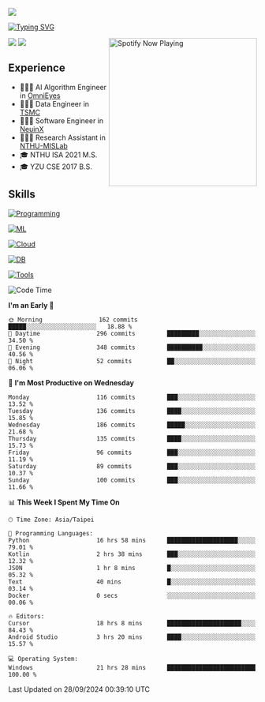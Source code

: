 ![](https://komarev.com/ghpvc/?username=peter0512lee&color=ff69b4)

[![Typing SVG](https://readme-typing-svg.herokuapp.com?color=F742BA&size=20&lines=Hi!+I'm+JYL)](https://git.io/typing-svg)

[<img src="https://spotify-now-playing.peter0512lee.vercel.app/api/spotify-playing" alt="Spotify Now Playing" width="300" align="right" />](https://open.spotify.com/user/21iyoswqgnkoe7peuesmqnhgy)

![](https://leetcard.jacoblin.cool/peter0512lee?theme=dark)
![](https://github-readme-activity-graph.vercel.app/graph?username=peter0512lee&theme=github)

## Experience
- 🧑🏻‍💻 AI Algorithm Engineer in [OmniEyes](https://www.theomnieyes.com/)
- 🧑🏻‍💻 Data Engineer in [TSMC](https://www.tsmc.com/)
- 🧑🏻‍💻 Software Engineer in [NeuinX](https://neuinx.com/)
- 🧑🏻‍💻 Research Assistant in [NTHU-MISLab](https://mislab.cs.nthu.edu.tw/)
- 🎓 NTHU ISA 2021 M.S.
- 🎓 YZU CSE 2017 B.S.

## Skills
[![Programming](https://skillicons.dev/icons?i=cpp,py,kotlin)](https://skillicons.dev)

[![ML](https://skillicons.dev/icons?i=pytorch,opencv,sklearn)](https://skillicons.dev)

<!-- [![Web](https://skillicons.dev/icons?i=html,css,react,tailwind,nodejs,vite)](https://skillicons.dev) -->

[![Cloud](https://skillicons.dev/icons?i=aws,azure,docker,k8s)](https://skillicons.dev)

[![DB](https://skillicons.dev/icons?i=postgresql,firebase,sqlite,mongodb)](https://skillicons.dev)

[![Tools](https://skillicons.dev/icons?i=git,github,githubactions,vscode,postman,anaconda,androidstudio)](https://skillicons.dev)

<!--
<table><tr><td valign="top" width="50%">

<img src="https://github-readme-stats-sigma-five.vercel.app/api?username=peter0512lee&hide_border=true&show_icons=true&locale=en&layout=compact&theme=dracula" align="left" style="width: 100%" />

</td><td valign="top" width="50%">

<img src="https://github-readme-stats-sigma-five.vercel.app/api/top-langs?username=peter0512lee&hide_border=true&show_icons=true&locale=en&layout=compact&theme=dracula" align="left" style="width: 100%" />

</td></tr></table>  
-->

<!--START_SECTION:waka-->
![Code Time](http://img.shields.io/badge/Code%20Time-1%2C305%20hrs%2051%20mins-blue)

**I'm an Early 🐤** 

```text
🌞 Morning                162 commits         █████░░░░░░░░░░░░░░░░░░░░   18.88 % 
🌆 Daytime                296 commits         █████████░░░░░░░░░░░░░░░░   34.50 % 
🌃 Evening                348 commits         ██████████░░░░░░░░░░░░░░░   40.56 % 
🌙 Night                  52 commits          ██░░░░░░░░░░░░░░░░░░░░░░░   06.06 % 
```
📅 **I'm Most Productive on Wednesday** 

```text
Monday                   116 commits         ███░░░░░░░░░░░░░░░░░░░░░░   13.52 % 
Tuesday                  136 commits         ████░░░░░░░░░░░░░░░░░░░░░   15.85 % 
Wednesday                186 commits         █████░░░░░░░░░░░░░░░░░░░░   21.68 % 
Thursday                 135 commits         ████░░░░░░░░░░░░░░░░░░░░░   15.73 % 
Friday                   96 commits          ███░░░░░░░░░░░░░░░░░░░░░░   11.19 % 
Saturday                 89 commits          ███░░░░░░░░░░░░░░░░░░░░░░   10.37 % 
Sunday                   100 commits         ███░░░░░░░░░░░░░░░░░░░░░░   11.66 % 
```


📊 **This Week I Spent My Time On** 

```text
🕑︎ Time Zone: Asia/Taipei

💬 Programming Languages: 
Python                   16 hrs 58 mins      ████████████████████░░░░░   79.01 % 
Kotlin                   2 hrs 38 mins       ███░░░░░░░░░░░░░░░░░░░░░░   12.32 % 
JSON                     1 hr 8 mins         █░░░░░░░░░░░░░░░░░░░░░░░░   05.32 % 
Text                     40 mins             █░░░░░░░░░░░░░░░░░░░░░░░░   03.14 % 
Docker                   0 secs              ░░░░░░░░░░░░░░░░░░░░░░░░░   00.06 % 

🔥 Editors: 
Cursor                   18 hrs 8 mins       █████████████████████░░░░   84.43 % 
Android Studio           3 hrs 20 mins       ████░░░░░░░░░░░░░░░░░░░░░   15.57 % 

💻 Operating System: 
Windows                  21 hrs 28 mins      █████████████████████████   100.00 % 
```


 Last Updated on 28/09/2024 00:39:10 UTC
<!--END_SECTION:waka-->


<!--
**peter0512lee/peter0512lee** is a ✨ _special_ ✨ repository because its `README.md` (this file) appears on your GitHub profile.

